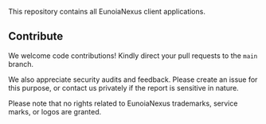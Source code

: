 This repository contains all EunoiaNexus client applications.

## Contribute

We welcome code contributions! Kindly direct your pull requests to the `main` branch.

We also appreciate security audits and feedback. Please create an issue for this purpose, or contact us privately if the report is sensitive in nature.

Please note that no rights related to EunoiaNexus trademarks, service marks, or logos are granted.
